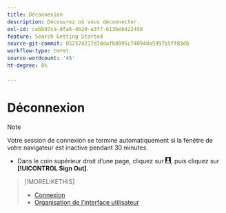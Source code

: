 ```yaml
---
title: Déconnexion
description: Découvrez où vous déconnecter.
exl-id: cebb97ca-8fa6-4b29-a3f7-613beb422450
feature: Search Getting Started
source-git-commit: 052574217d7ddafb8895c74094da5997b5ff83db
workflow-type: tm+mt
source-wordcount: '45'
ht-degree: 0%

---
```


# Déconnexion

>[!NOTE]
>
>Votre session de connexion se termine automatiquement si la fenêtre de votre navigateur est inactive pendant 30 minutes.

* Dans le coin supérieur droit d’une page, cliquez sur ![Profil utilisateur](/help/search-social-commerce/assets/user-profile.png "Profil utilisateur"), puis cliquez sur **[!UICONTROL Sign Out]**.

>[!MORELIKETHIS]
>
>* [Connexion](log-in.md)
>* [Organisation de l’interface utilisateur](user-interface.md)
